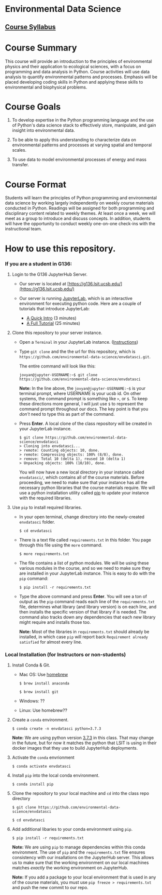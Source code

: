 
# Environmental Data Science


## [Course Syllabus](resources/G136_Syllabus_Spring_2020.pdf)


Course Summary
==============

This course will provide an introduction to the principles of
environmental physics and their application to ecological sciences, with
a focus on programming and data analysis in Python. Course activities
will use data analysis to quantify environmental patterns and processes.
Emphasis will be placed developing coding skills in Python and applying
these skills to environmental and biophysical problems.

Course Goals
============

1.  To develop expertise in the Python programming language and the use
    of Python's data science stack to effectively store, manipulate, and
    gain insight into environmental data.

2.  To be able to apply this understanding to characterize data on
    environmental patterns and processes at varying spatial and temporal
    scales.

3.  To use data to model environmental processes of energy and mass
    transfer.

Course Format
=============

Students will learn the principles of Python programming and
environmental data science by working largely independently on weekly
course materials conducted in Python. Readings will be assigned for both
programming and disciplinary content related to weekly themes. At least
once a week, we will meet as a group to introduce and discuss concepts.
In addition, students will have the opportunity to conduct weekly
one-on-one check-ins with the instructional team.



How to use this repository.
=============

### If you are a student in G136:

1. Login to the G136 JupyterHub Server.

	* Our server is located at [https://g136.lsit.ucsb.edu/](https://g136.lsit.ucsb.edu/)

	* Our server is running [JupyterLab](https://jupyterlab.readthedocs.io/en/stable/), which is an interactive environment for executing python code. Here are a couple of tutorials that introduce JupyterLab:

		* [A Quick Intro](https://www.youtube.com/watch?v=K2Yb1nXTmYM) (3 minutes)
		* [A Full Tutorial](https://youtu.be/7wfPqAyYADY) (25 minutes)

1. Clone this repository to your server instance.

	* Open a `Terminal` in your JupyterLab instance. ([Instructions](https://jupyterlab.readthedocs.io/en/stable/user/terminal.html))

	* Type `git clone` and the the url for this repository, which is `https://github.com/environmental-data-science/envdatasci.git`.

	     The entire command will look like this:

		`jovyan@jupyter-USERNAME:~$ git clone https://github.com/environmental-data-science/envdatasci`

		**Note:** In the line above, the `jovyan@jupyter-USERNAME:~$` is your terminal prompt, where USERNAME is your ucsb id. On other systems, the command prompt is something like `>`, or `$`. To keep these directions more general, I will just use `$` to represent the command prompt throughout our docs. The key point is that you *don't* need to type this as part of the command.

	* Press **Enter**. A local clone of the class repository will be created in your JupyterLab instance.

		```
		$ git clone https://github.com/environmental-data-science/envdatasci
		> Cloning into envdatasci...
		> remote: Counting objects: 10, done.
		> remote: Compressing objects: 100% (8/8), done.
		> remove: Total 10 (delta 1), reused 10 (delta 1)
		> Unpacking objects: 100% (10/10), done.
		```

	     You will now have a new local directory in your instance called `envdatasci/`, which contains all of the course materials. Before proceeding, we need to make sure that your instance has all the necessary python libraries that the course materials require. We will use a python installation utility called [pip](https://pip.pypa.io) to update your instance with the required libraries. 

1. Use `pip` to install required libraries.

	* In your open terminal, change directory into the newly-created `envdatasci` folder.

		`$ cd envdatasci`

	* There is a text file called `requirements.txt` in this folder. You page through this file using the `more` command.

		`$ more requirements.txt`

	* The file contains a list of python modules. We will be using these various modules in the course, and so we need to make sure they are installed in your JupyterLab instance. This is easy to do with the `pip` command:

		`$ pip install -r requirements.txt`

	* Type the above command and press **Enter**. You will see a ton of output as the `pip` command reads each line of the `requirements.txt` file, determines what library (and library version) is on each line, and then installs the specific version of that library if is needed. The command also tracks down any dependencies that each new library might require and installs those too. 

		**Note:** Most of the libraries in `requirements.txt` should already be installed, in which case `pip` will report back `Requirement already satisfied` for almost every line.


### Local Installation (for Instructors or non-students)

1. Install Conda & Git.

	* Mac OS: Use [homebrew](https://medium.com/ayuth/install-anaconda-on-macos-with-homebrew-c94437d63a37)
		
		`$ brew install anaconda`

		`$ brew install git`

	* Windows: ??

	* Linux: Use homebrew??

1. Create a `conda` environment.

	`$ conda create -n envdatasci python=3.7.3`

	**Note:** We are using python version [3.7.3](https://www.python.org/downloads/release/python-373/) in this class. That may change in the future, but for now it matches the python that LSIT is using in their docker images that they use to build JupyterHub deployments. 

1. Activate the `conda` envrionment

	`$ conda activate envdatasci`

1. Install `pip` into the local conda environment.

	`$ conda install pip`

1. Clone the repository to your local machine and `cd` into the class repo directory

	`$ git clone https://github.com/environmental-data-science/envdatasci`

	`$ cd envdatasci`

1. Add additional libaries to your conda environment using `pip`.

	`$ pip install -r requirements.txt`

	**Note:** We are using `pip` to manage dependencies within this conda environment. The use of `pip` and the `requirements.txt` file ensures consistency with our insallations on the JupyterHub server. This allows us to make sure that the working environment on our local machines matches *exactly* the working environment on JupyterHub. 

	**Note:** If you add a package to your local environment that is used in any of the course materials, you must use `pip freeze > requirements.txt` and push the new commit to our repo. 

